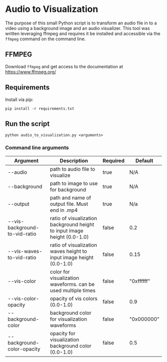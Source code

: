 # Audio to Visualization

The purpose of this small Python script is to transform an audio file in to a video using a background image and an audio visualizer. This tool was written leveraging ffmpeg and requires it be installed and accessible via the `ffmpeg` command on the command line.

## FFMPEG
Download `ffmpeg` and get access to the documentation at https://www.ffmpeg.org/

## Requirements
Install via pip:

`pip install -r requirements.txt`

## Run the script

`python audio_to_visualization.py <arguments>`

### Command line arguments

| Argument | Description | Required | Default |
|----------|-------------|----------|---------|
| --audio | path to audio file to visualize | true | N/A |
| --background | path to image to use for background | true | N/A |
| --output | path and name of output file. Must end in .mp4 | true | N/a |
| --vis-background-to-vid-ratio | ratio of visualization background height to input image height (0.0-1.0) | false | 0.2 |
| --vis-waves-to-vid-ratio | ratio of visualization waves height to input image height (0.0-1.0) | false | 0.15 |
| --vis-color | color for visualization waveforms. can be used multiple times | false | "0xffffff" |
| --vis-color-opacity | opacity of vis colors (0.0-1.0) | false | 0.9 |
| --background-color | background color for visualization waveforms | false | "0x000000" |
| --background-color-opacity | opacity for visualization background color (0.0-1.0) | false | 0.5 |
